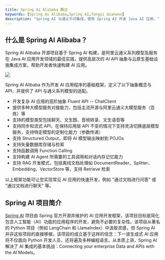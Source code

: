 ```yaml
---
title: Spring Ai Alibaba 概述
keywords: [Spring Ai Alibaba,Spring AI,Tongyi Qianwen]
description: "Spring AI 与通义千问集成，使用 Spring AI 开发 Java AI 应用。"
---
```

## 什么是 Spring AI Alibaba？
Spring AI Alibaba 开源项目基于 Spring AI 构建，是阿里云通义系列模型及服务在 Java AI 应用开发领域的最佳实践，提供高层次的 AI API 抽象与云原生基础设施集成方案，帮助开发者快速构建 AI 应用。

<a target="_blank" href="https://img.alicdn.com/imgextra/i1/O1CN01uhDvMY22HZ4q1OZMM_!!6000000007095-2-tps-5440-2928.png"><image src="https://img.alicdn.com/imgextra/i1/O1CN01uhDvMY22HZ4q1OZMM_!!6000000007095-2-tps-5440-2928.png" /></a>

Spring AI Alibaba 作为开发 AI 应用程序的基础框架，定义了以下抽象概念与 API，并提供了 API 与通义系列模型的适配。

* 开发复杂 AI 应用的高阶抽象 Fluent API -- ChatClient
* 提供多种大模型服务对接能力，包括主流开源与阿里云通义大模型服务（百炼）等
* 支持的模型类型包括聊天、文生图、音频转录、文生语音等
* 支持同步和流式 API，在保持应用层 API 不变的情况下支持灵活切换底层模型服务，支持特定模型的定制化能力（参数传递）
* 支持 Structured Output，即将 AI 模型输出映射到 POJOs
* 支持矢量数据库存储与检索
* 支持函数调用 Function Calling
* 支持构建 AI Agent 所需要的工具调用和对话内存记忆能力
* 支持 RAG 开发模式，包括离线文档处理如 DocumentReader、Splitter、Embedding、VectorStore 等，支持 Retrieve 检索

以上框架功能可让您实现常见 AI 应用的快速开发，例如 "通过文档进行问答" 或 "通过文档进行聊天" 等。

## Spring AI 项目简介

<a target="_blank" href="https://docs.spring.io/spring-ai/reference/index.html">Spring AI</a> 项目由 Spring 官方开源并维护的 AI 应用开发框架，该项目目标是简化包含人工智能（AI）功能的应用程序的开发，避免不必要的复杂性。该项目从著名的 Python 项目（例如 LangChain 和 LlamaIndex）中汲取灵感，但 Spring AI 并非这些项目的直接移植，该项目的成立基于这样的信念：下一波生成式 AI 应用将不仅面向 Python 开发人员，还将遍及多种编程语言。从本质上讲，Spring AI 解决了 AI 集成的基本挑战：Connecting your enterprise Data and APIs with the AI Models。


